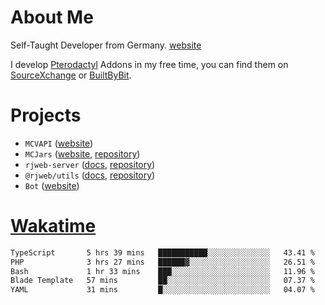 # About Me

Self-Taught Developer from Germany. [website](https://rjansen.dev)

I develop [Pterodactyl](https://pterodactyl.io) Addons in my free time, you can find
them on [SourceXchange](https://www.sourcexchange.net/teams/356/profile) or [BuiltByBit](https://builtbybit.com/search/3078009).

# Projects

- `MCVAPI` ([website](https://versions.mcjars.app))
- `MCJars` ([website](https://mcjars.app), [repository](https://github.com/0x7d8/mcjar))
- `rjweb-server` ([docs](https://server.rjweb.dev), [repository](https://github.com/0x7d8/NPM_WEB-SERVER))
- `@rjweb/utils` ([docs](https://utils.rjweb.dev), [repository](https://github.com/0x7d8/rjweb-utils))
- `Bot` ([website](https://bot.rjns.dev))

# [Wakatime](https://wakatime.com/@0x7d8)

<!--START_SECTION:waka-->

```txt
TypeScript       5 hrs 39 mins   ███████████░░░░░░░░░░░░░░   43.41 %
PHP              3 hrs 27 mins   ██████▓░░░░░░░░░░░░░░░░░░   26.51 %
Bash             1 hr 33 mins    ███░░░░░░░░░░░░░░░░░░░░░░   11.96 %
Blade Template   57 mins         ██░░░░░░░░░░░░░░░░░░░░░░░   07.37 %
YAML             31 mins         █░░░░░░░░░░░░░░░░░░░░░░░░   04.07 %
```

<!--END_SECTION:waka-->
